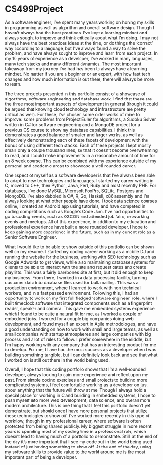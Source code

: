# CS499Project

As a software engineer, I’ve spent many years working on honing my skills in programming as well as algorithm and overall software design. Though I haven’t always had the best practices, I’ve kept a learning mindset and always sought to improve and think critically about what I’m doing. I may not always have the best practices ideas at the time, or do things the ‘correct’ way according to a language, but I’ve always found a way to solve the problem, and have always sought to improve and learn from each project. In my 10 years of experience as a developer, I’ve worked in many languages, many tech stacks and many different dynamics. The most important takeaway from my journey I’ve had has been to always have a learning mindset. No matter if you are a beginner or an expert, with how fast tech changes and how much information is out there, there will always be more to learn. 

The three projects presented in this portfolio consist of a showcase of algorithms, software engineering and database work. I find that these are the three most important aspects of development in general (though it could be argued that knowing cloud technology and infrastructure are pretty critical as well).  For these, I’ve chosen some older works of mine to improve: some problems from Project Euler for algorithms, a Sudoku Solver written in C# for software engineering and a MongoDB project for a previous CS course to show my database capabilities. I think this demonstrates a good balance of smaller and larger works, as well as effectively demonstrating each of these facets of development with the bonus of using different tech stacks. Each of these projects I kept mostly small, only a couple thousand lines, so that it doesn’t become overwhelming to read, and I could make improvements in a reasonable amount of time for an 8 week course. This can be combined with my experience outside of my personal and academic areas to showcase a well rounded career. 

One aspect of myself as a software developer is that I’ve always been able to adapt to new technologies and languages. I started my career writing in C, moved to C++, then Python, Java, Perl, Ruby and most recently PHP. For databases, I’ve done MySQL, Microsoft FoxPro, SQLite, Postgres and MongoDB. I’ve also dabbled in C#, R, Go, Haskell, x86 assembly and I’m always looking at what other people have done. I took data science courses online, I created an Android app using tutorials, and have competed in coding competitions such as Google’s Code Jam. I’ve had opportunities to go to coding events, such as OSCON and attended job fairs, networking events and meetups. All of this experience, in addition to my education and professional experience have built a more rounded developer. I hope to keep gaining more experience in the future, such as in my current role as a Senior Software Engineer. 

What I would like to be able to show outside of this portfolio can be shown well on my resume. I started my coding career working as a mobile DJ and running the website for the business, working with SEO technology such as Google Adwords to get views, while also maintaining database systems for clients to be able to interact with the site and request dates and create playlists. This was a fairly barebones site at first, but it did enough to keep my business. From there, I worked in a data processing facility, turning customer data into database files used for bulk mailing. This was a production environment, where I learned to work with non technical workers, and in a fast passed environment. Following this, I had an opportunity to work on my first full fledged ‘software engineer’ role, where I built timeclock software that integrated components such as a fingerprint reader, speaker and camera. This gave me embedded systems experience which I found to be quite a natural fit for me, as I worked a couple of embedded jobs. I worked for a couple big companies doing web development, and found myself an expert in Agile methodologies, and have a good understanding on how to work with small and large teams, as well as small companies with startup atmospheres and large companies with big process and a lot of rules to follow. I prefer somewhere in the middle, but I’m happy working with any company that has an interesting product for me to develop. For me, I have had the most success as a developer when I was building something tangible, but I can definitely look back and see that what I worked on is still out there in the world being used. 

Overall, I hope that this coding portfolio shows that I’m a well-rounded developer, always looking to gain more experience and reflect upon my past. From simple coding exercises and small projects to building more complicated systems, I feel comfortable working as a developer on just about anything that the future will throw at me. Though I always hold a special place for working in C and building in embedded systems, I hope to push myself into more web development, data science, and overall more modern architecture. This is one thing that I feel this portfolio doesn’t yet demonstrate, but should once I have more personal projects that utilize these technologies to show off. I’ve worked more recently in this type of workflow, though in my professional career, where software is often protected from being shared publicly. My biggest struggle in more recent years is spending most of my coding time in a professional role, which doesn’t lead to having much of a portfolio to demonstrate. Still, at the end of the day it’s more important that I see my code out in the world being used instead of just having something to show off. At the end of the day, using my software skills to provide value to the world around me is the most important part of being a developer. 
	

